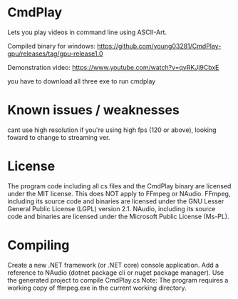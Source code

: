 # CmdPlay
Lets you play videos in command line using ASCII-Art.

Compiled binary for windows: https://github.com/young03281/CmdPlay-gpu/releases/tag/gpu-release1.0

Demonstration video: https://www.youtube.com/watch?v=qvRKJj9CbxE

you have to download all three exe to run cmdplay


# Known issues / weaknesses
cant use high resolution if you're using high fps (120 or above), looking foward to change to streaming ver.

# License
The program code including all cs files and the CmdPlay binary are licensed under the MIT license. This does NOT apply to FFmpeg or NAudio.
FFmpeg, including its source code and binaries are licensed under the GNU Lesser General Public License (LGPL) version 2.1.
NAudio, including its source code and binaries are licensed under the Microsoft Public License (Ms-PL).

# Compiling
Create a new .NET framework (or .NET core) console application. Add a reference to NAudio (dotnet package cli or nuget package manager). Use the generated project to compile CmdPlay.cs
Note: The program requires a working copy of ffmpeg.exe in the current working directory.
